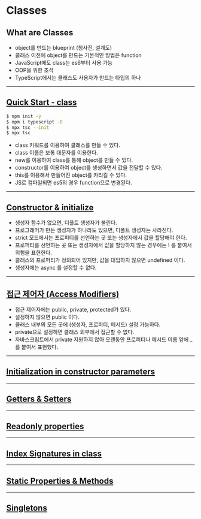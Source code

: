 # Classes
## What are Classes
- object를 만드는 blueprint (청사진, 설계도)
- 클래스 이전에 object를 만드는 기본적인 방법은 function
- JavaScript에도 class는 es6부터 사용 가능
- OOP을 위한 초석
- TypeScript에서는 클래스도 사용자가 만드는 타입의 하나

----
## [Quick Start - class](https://github.com/dudcks5477/Front_end/tree/master/TypeScript/classes/example.ts)
```bash
$ npm init -y
$ npm i typescript -D
$ npx tsc --init
$ npx tsc
```
- class 키워드를 이용하여 클래스를 만들 수 있다.
- class 이름은 보통 대문자를 이용한다.
- new를 이용하여 class를 통해 object를 만들 수 있다.
- constructor를 이용하여 object를 생성하면서 값을 전달할 수 있다.
- this를 이용해서 만들어진 object를 카리킬 수 있다.
- JS로 컴파일되면 es5의 경우 function으로 변경된다.

----
## [Constructor & initialize](https://github.com/dudcks5477/Front_end/tree/master/TypeScript/classes/example2.ts)
- 생성자 함수가 없으면, 디폴트 생성자가 불린다.
- 프로그래머가 만든 생성자가 하나라도 있으면, 디폴트 생성자는 사라진다.
- strict 모드에서는 프로퍼티를 선언하는 곳 또는 생성자에서 값을 할당해야 한다.
- 프로퍼티를 선언하는 곳 또는 생성자에서 값을 할당하지 않는 경우에는 ! 를 붙여서 위험을 표현한다.
- 클래스의 프로퍼티가 정의되어 있지만, 값을 대입하지 않으면 undefined 이다.
- 생성자에는 async 를 설정할 수 없다.

----
## [접근 제어자 (Access Modifiers)](https://github.com/dudcks5477/Front_end/tree/master/TypeScript/classes/example3.ts)
- 접근 제어자에는 public, private, protected가 있다.
- 설정하지 않으면 public 이다.
- 클래스 내부의 모든 곳에 (생성자, 프로퍼티, 메서드) 설정 가능하다.
- private으로 설정하면 클래스 외부에서 접근할 수 없다.
- 자바스크립트에서 private 지원하지 않아 오랜동안 프로퍼티나 메서드 이름 앞에 _를 붙여서 표현했다.

----
## [Initialization in constructor parameters](https://github.com/dudcks5477/Front_end/tree/master/TypeScript/classes/example4.ts)

----
## [Getters & Setters](https://github.com/dudcks5477/Front_end/tree/master/TypeScript/classes/example5.ts)

----
## [Readonly properties](https://github.com/dudcks5477/Front_end/tree/master/TypeScript/classes/example6.ts)

----
## [Index Signatures in class](https://github.com/dudcks5477/Front_end/tree/master/TypeScript/classes/example7.ts)

----
## [Static Properties & Methods](https://github.com/dudcks5477/Front_end/tree/master/TypeScript/classes/example8.ts)

----
## [Singletons](https://github.com/dudcks5477/Front_end/tree/master/TypeScript/classes/example9.ts)